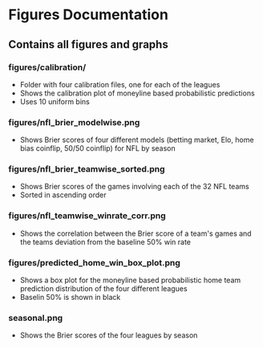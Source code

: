 # Figures Documentation

## Contains all figures and graphs

### figures/calibration/
- Folder with four calibration files, one for each of the leagues
- Shows the calibration plot of moneyline based probabilistic predictions
- Uses 10 uniform bins

### figures/nfl_brier_modelwise.png
- Shows Brier scores of four different models (betting market, Elo, home bias coinflip, 50/50 coinflip) for NFL by season

### figures/nfl_brier_teamwise_sorted.png
- Shows Brier scores of the games involving each of the 32 NFL teams
- Sorted in ascending order

### figures/nfl_teamwise_winrate_corr.png
- Shows the correlation between the Brier score of a team's games and the teams deviation from the baseline 50% win rate

### figures/predicted_home_win_box_plot.png
- Shows a box plot for the moneyline based probabilistic home team prediction distribution of the four different leagues
- Baselin 50% is shown in black

### seasonal.png
- Shows the Brier scores of the four leagues by season
